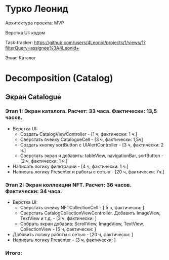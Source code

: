 # Турко Леонид

Архитектура проекта: MVP

Верстка UI: кодом

Task-tracker: https://github.com/users/4Leonid/projects/1/views/1?filterQuery=assignee%3A4Leonid+

Эпик: Каталог

# Decomposition (Catalog)

## Экран Catalogue

### Этап 1: Экран каталога. Расчет: 33 часа. Фактически: 13,5 часов. 

- Верстка UI:
    - Создать CatalogViewController - [1 ч, фактически: 1 ч.]
    - Сверстать ячейку CatalogueCell - [3 ч, фактически: 1,5ч]
    - Создать кнопку sortButton с UIAlertController - [3 ч, фактически: 2 ч.]
    - Сверстать экран и добавить: tableView, navigationBar, sortButton - [2 ч, фактически: 1 ч.]
- Написать логику фильтрации - [4 ч, фактически: 1 ч.]
- Написать логику Presenter и работы с сетью - [20 ч, фактически: 7ч.]

### Этап 2: Экран коллекции NFT. Расчет: 36 часов. Фактически: 34 часа.

- Верстка UI:
    - Сверстать ячейку NFTCollectionCell - [ 5 ч, фактически: ]
    - Сверстать CatalogСollectionViewController. Добавить ImageView, TextView и т.д. - [3 ч, фактически: ]
    - Собрать экран добавив: ScrollView, ImageView, TextView, CollectionView - [5 ч, фактически: ]
- Добавить логику работы с сетью - [20 ч, фактически: ]
- Написать логику Presenter - [3 ч, фактически: ]

### Итого:  
